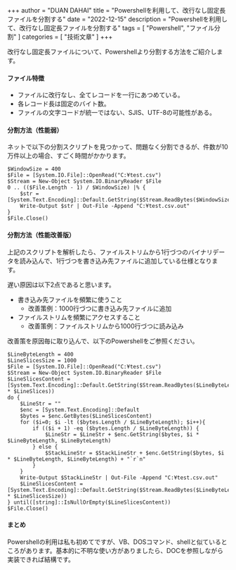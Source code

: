 +++
author = "DUAN DAHAI"
title = "Powershellを利用して、改行なし固定長ファイルを分割する"
date = "2022-12-15"
description = "Powershellを利用して、改行なし固定長ファイルを分割する"
tags = [
    "Powershell",
    "ファイル分割"
]
categories = [
    "技術文章"
]
+++

改行なし固定長ファイルについて、Powershellより分割する方法をご紹介します。

#### ファイル特徴
+ ファイルに改行なし、全てレコードを一行にあつめている。  
+ 各レコード長は固定のバイト数。  
+ ファイルの文字コードが統一ではない、SJIS、UTF-8の可能性がある。  

#### 分割方法（性能弱）
ネットで以下の分割スクリプトを見つかって、問題なく分割できるが、件数が10万件以上の場合、すごく時間がかかります。

```shell
$WindowSize = 400
$File = [System.IO.File]::OpenRead("C:¥test.csv")
$Stream = New-Object System.IO.BinaryReader $File
0 .. (($File.Length - 1) / $WindowSize) |% {
    $str = [System.Text.Encoding]::Default.GetString($Stream.ReadBytes($WindowSize))
    Write-Output $str | Out-File -Append "C:¥test.csv.out"
}
$File.Close()
```

#### 分割方法（性能改善版）
上記のスクリプトを解析したら、ファイルストリムから1行づつのバイナリデータを読み込んで、1行づつを書き込み先ファイルに追加している仕様となります。  

遅い原因は以下2点であると思います。
+ 書き込み先ファイルを頻繁に使うこと
    - 改善策例：1000行づつに書き込み先ファイルに追加
+ ファイルストリムを頻繁にアクセスすること
    - 改善策例：ファイルストリムから1000行づつに読み込み

改善策を原因毎に取り込んで、以下のPowershellをご参照ください。
```shell
$LineByteLength = 400
$LineSlicesSize = 1000
$File = [System.IO.File]::OpenRead("C:¥test.csv")
$Stream = New-Object System.IO.BinaryReader $File
$LineSlicesContent = [System.Text.Encoding]::Default.GetString($Stream.ReadBytes($LineByteLength * $LineSlices))
do {
    $LineStr = ""
    $enc = [System.Text.Encoding]::Default
    $bytes = $enc.GetBytes($LineSlicesContent)
    for ($i=0; $i -lt ($bytes.Length / $LineByteLength); $i++){
        if (($i + 1) -eq ($bytes.Length / $LineByteLength)) {
            $LineStr = $LineStr + $enc.GetString($bytes, $i * $LineByteLength, $LineByteLength)
        } else {
            $StackLineStr = $StackLineStr + $enc.GetString($bytes, $i * $LineByteLength, $LineByteLength) + "`r`n"
        }
    }
    Write-Output $StackLineStr | Out-File -Append "C:¥test.csv.out"
    $LineSlicesContent = [System.Text.Encoding]::Default.GetString($Stream.ReadBytes($LineByteLength * $LineSlicesSize))
} until([string]::IsNullOrEmpty($LineSlicesContent))
$File.Close()
```

#### まとめ
Powershellの利用は私も初めてですが、VB、DOSコマンド、shellと似ているところがあります。基本的に不明な使い方がありましたら、DOCを参照しながら実装できれば結構です。